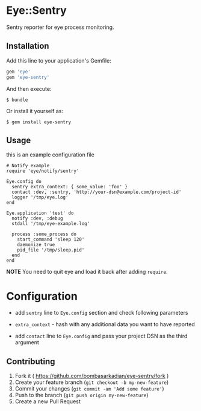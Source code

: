 # Eye::Sentry

Sentry reporter for eye process monitoring.

## Installation

Add this line to your application's Gemfile:

```ruby
gem 'eye'
gem 'eye-sentry'
```

And then execute:

    $ bundle

Or install it yourself as:

    $ gem install eye-sentry

## Usage

this is an example configuration file

````
# Notify example
require 'eye/notify/sentry'

Eye.config do
  sentry extra_context: { some_value: 'foo' }
  contact :dev, :sentry, 'http://your-dsn@example.com/project-id'
  logger '/tmp/eye.log'
end

Eye.application 'test' do
  notify :dev, :debug
  stdall '/tmp/eye-example.log'

  process :some_process do
    start_command 'sleep 120'
    daemonize true
    pid_file '/tmp/sleep.pid'
  end
end
````

**NOTE** You need to quit eye and load it back after adding `require`.

# Configuration

* add `sentry` line to `Eye.config` section and check following parameters
 * `extra_context` - hash with any additional data you want to have reported

* add `contact` line to `Eye.config` and pass your project DSN as the third argument

## Contributing

1. Fork it ( https://github.com/bombasarkadian/eye-sentry/fork )
2. Create your feature branch (`git checkout -b my-new-feature`)
3. Commit your changes (`git commit -am 'Add some feature'`)
4. Push to the branch (`git push origin my-new-feature`)
5. Create a new Pull Request
